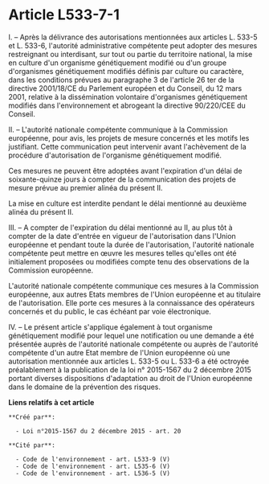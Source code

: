 # Article L533-7-1

I. – Après la délivrance des autorisations mentionnées aux articles L. 533-5 et L. 533-6, l'autorité administrative
compétente peut adopter des mesures restreignant ou interdisant, sur tout ou partie du territoire national, la mise en
culture d'un organisme génétiquement modifié ou d'un groupe d'organismes génétiquement modifiés définis par culture ou
caractère, dans les conditions prévues au paragraphe 3 de l'article 26 ter de la directive 2001/18/CE du Parlement européen
et du Conseil, du 12 mars 2001, relative à la dissémination volontaire d'organismes génétiquement modifiés dans
l'environnement et abrogeant la directive 90/220/CEE du Conseil.

II. – L'autorité nationale compétente communique à la Commission européenne, pour avis, les projets de mesure concernés et
les motifs les justifiant. Cette communication peut intervenir avant l'achèvement de la procédure d'autorisation de
l'organisme génétiquement modifié.

Ces mesures ne peuvent être adoptées avant l'expiration d'un délai de soixante-quinze jours à compter de la communication des
projets de mesure prévue au premier alinéa du présent II.

La mise en culture est interdite pendant le délai mentionné au deuxième alinéa du présent II.

III. – A compter de l'expiration du délai mentionné au II, au plus tôt à compter de la date d'entrée en vigueur de
l'autorisation dans l'Union européenne et pendant toute la durée de l'autorisation, l'autorité nationale compétente peut
mettre en œuvre les mesures telles qu'elles ont été initialement proposées ou modifiées compte tenu des observations de la
Commission européenne.

L'autorité nationale compétente communique ces mesures à la Commission européenne, aux autres Etats membres de l'Union
européenne et au titulaire de l'autorisation. Elle porte ces mesures à la connaissance des opérateurs concernés et du public,
le cas échéant par voie électronique.

IV. – Le présent article s'applique également à tout organisme génétiquement modifié pour lequel une notification ou une
demande a été présentée auprès de l'autorité nationale compétente ou auprès de l'autorité compétente d'un autre Etat membre
de l'Union européenne où une autorisation mentionnée aux articles L. 533-5 ou L. 533-6 a été octroyée préalablement à la
publication de la loi n° 2015-1567 du 2 décembre 2015 portant diverses dispositions d'adaptation au droit de l'Union
européenne dans le domaine de la prévention des risques.

**Liens relatifs à cet article**

	**Créé par**:

	  - Loi n°2015-1567 du 2 décembre 2015 - art. 20

	**Cité par**:

	  - Code de l'environnement - art. L533-9 (V)
	  - Code de l'environnement - art. L535-6 (V)
	  - Code de l'environnement - art. L536-5 (V)

